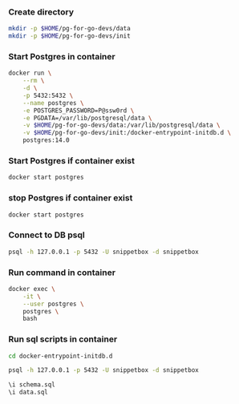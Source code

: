### Create directory

```bash
mkdir -p $HOME/pg-for-go-devs/data
mkdir -p $HOME/pg-for-go-devs/init
```
### Start Postgres in container
```bash
docker run \
    --rm \
    -d \
    -p 5432:5432 \
    --name postgres \
    -e POSTGRES_PASSWORD=P@ssw0rd \
    -e PGDATA=/var/lib/postgresql/data \
    -v $HOME/pg-for-go-devs/data:/var/lib/postgresql/data \
    -v $HOME/pg-for-go-devs/init:/docker-entrypoint-initdb.d \
    postgres:14.0
```

### Start Postgres if container exist
```bash
docker start postgres
```

### stop Postgres if container exist
```bash
docker start postgres
```

### Connect to DB psql
```bash
psql -h 127.0.0.1 -p 5432 -U snippetbox -d snippetbox
```

### Run command in container
```bash
docker exec \
    -it \
    --user postgres \
    postgres \
    bash
```

### Run sql scripts in container
```bash
cd docker-entrypoint-initdb.d

psql -h 127.0.0.1 -p 5432 -U snippetbox -d snippetbox

\i schema.sql
\i data.sql
```
